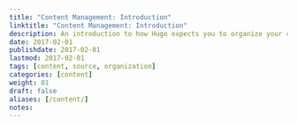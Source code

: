 ```yaml
---
title: "Content Management: Introduction"
linktitle: "Content Management: Introduction"
description: An introduction to how Hugo expects you to organize your content.
date: 2017-02-01
publishdate: 2017-02-01
lastmod: 2017-02-01
tags: [content, source, organization]
categories: [content]
weight: 01
draft: false
aliases: [/content/]
notes:
---
```

